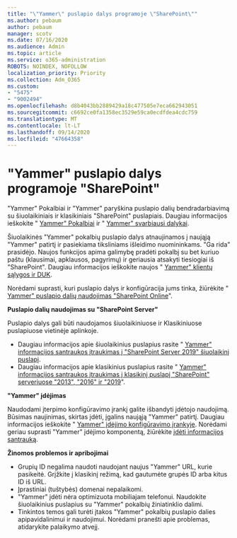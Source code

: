 ```yaml
---
title: "\"Yammer\" puslapio dalys programoje \"SharePoint\""
ms.author: pebaum
author: pebaum
manager: scotv
ms.date: 07/16/2020
ms.audience: Admin
ms.topic: article
ms.service: o365-administration
ROBOTS: NOINDEX, NOFOLLOW
localization_priority: Priority
ms.collection: Adm_O365
ms.custom:
- "5475"
- "9002494"
ms.openlocfilehash: d8b4043bb2889429a18c477505e7eca662943051
ms.sourcegitcommit: c6692ce0fa1358ec3529e59ca0ecdfdea4cdc759
ms.translationtype: MT
ms.contentlocale: lt-LT
ms.lasthandoff: 09/14/2020
ms.locfileid: "47664358"
---
```

# <a name="yammer-web-parts-in-sharepoint"></a>"Yammer" puslapio dalys programoje "SharePoint"

"Yammer" Pokalbiai ir "Yammer" paryškina puslapio dalių bendradarbiavimą su šiuolaikiniais ir klasikiniais "SharePoint" puslapiais. Daugiau informacijos ieškokite " [Yammer" Pokalbiai](https://support.microsoft.com/office/use-a-yammer-web-part-in-sharepoint-online-a53cfa0c-3d09-42c8-a286-1038a81c59da#conversations)  ir "  [Yammer" svarbiausi dalykai](https://support.microsoft.com/office/use-a-yammer-web-part-in-sharepoint-online-a53cfa0c-3d09-42c8-a286-1038a81c59da#highlights).    

Šiuolaikinės "Yammer" pokalbių puslapio dalys atnaujinamos į naująją "Yammer" patirtį ir pasiekiama tiksliniams išleidimo nuomininkams. "Ga rida" prasidėjo. Naujos funkcijos apima galimybę pradėti pokalbį su bet kuriuo paštu (klausimai, apklausos, pagyrimų) ir geriausia atsakyti tiesiogiai iš "SharePoint". Daugiau informacijos ieškokite naujos " [Yammer" klientų sąlygos ir DUK](https://docs.microsoft.com/yammer/get-started-with-yammer/newyammer-faq).

 Norėdami suprasti, kuri puslapio dalys ir konfigūracija jums tinka, žiūrėkite " [Yammer" puslapio dalių naudojimas "SharePoint Online](https://support.microsoft.com/office/use-a-yammer-web-part-in-sharepoint-online-a53cfa0c-3d09-42c8-a286-1038a81c59da)".  

**Puslapio dalių naudojimas su "SharePoint Server"**  

Puslapio dalys gali būti naudojamos šiuolaikiniuose ir Klasikiniuose puslapiuose vietinėje aplinkoje.

- Daugiau informacijos apie šiuolaikinius puslapius rasite " [Yammer" informacijos santraukos įtraukimas į "SharePoint Server 2019" šiuolaikinį puslapį](https://docs.microsoft.com/yammer/integrate-yammer-with-other-apps/embed-a-feed-into-a-sharepoint-site#add-a-yammer-feed-to-a-modern-page-in-sharepoint-server-2019). 
- Daugiau informacijos apie klasikinius puslapius rasite " [Yammer" informacijos santraukos įtraukimas į klasikinį puslapį "SharePoint" serveriuose "2013", "2016" ir "2019](https://docs.microsoft.com/yammer/integrate-yammer-with-other-apps/embed-a-feed-into-a-sharepoint-site#add-a-yammer-feed-to-a-classic-page-in-sharepoint-servers-2013-2016-and-2019)".

**"Yammer" įdėjimas**  

Naudodami įterpimo konfigūravimo įrankį galite išbandyti įdėtojo naudojimą. Būsimas naujinimas, skirtas įdėti, įgalins naująją "Yammer" patirtį. Daugiau informacijos ieškokite " [Yammer" įdėjimo konfigūravimo įrankyje](https://aka.ms/YammerEmbedConfigureTool). Norėdami geriau suprasti "Yammer" įdėjimo komponentą, žiūrėkite [įdėti informacijos santrauką](https://aka.ms/YammerDevDocs).

**Žinomos problemos ir apribojimai**

- Grupių ID negalima naudoti naudojant naujus "Yammer" URL, kurie pasikeitė. Grįžkite į klasikinį režimą, kad gautumėte grupės ID arba kitus ID iš URL.
- Įprastiniai (tuštybės) domenai nepalaikomi.
- "Yammer" įdėti nėra optimizuota mobiliajam telefonui. Naudokite šiuolaikinius puslapius su "Yammer" pokalbių žiniatinklio dalimi.
- Tinkintos temos gali turėti įtakos "Yammer" pokalbių puslapio dalies apipavidalinimui ir naudojimui. Norėdami pranešti apie problemas, atidarykite palaikymo atvejį.